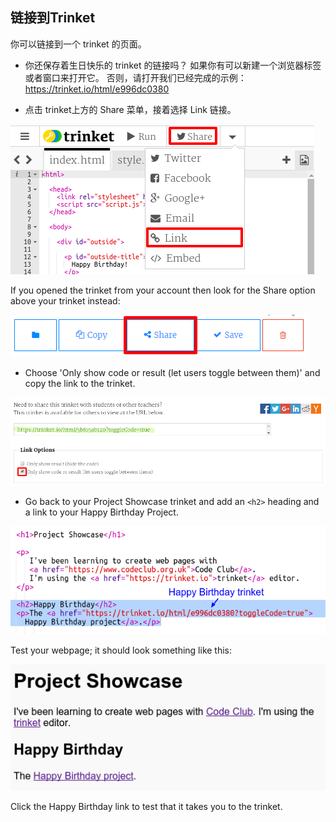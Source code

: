 ## 链接到Trinket

你可以链接到一个 trinket 的页面。

+ 你还保存着生日快乐的 trinket 的链接吗？ 如果你有可以新建一个浏览器标签或者窗口来打开它。 否则，请打开我们已经完成的示例：<https://trinket.io/html/e996dc0380>

+ 点击 trinket上方的 Share 菜单，接着选择 Link 链接。

![截屏](images/showcase-share1.png)

If you opened the trinket from your account then look for the Share option above your trinket instead:

![截屏](images/showcase-share2.png)

+ Choose 'Only show code or result (let users toggle between them)' and copy the link to the trinket. 

![截图](images/showcase-get-link.png)

+ Go back to your Project Showcase trinket and add an `<h2>` heading and a link to your Happy Birthday Project.

![截屏](images/showcase-link-trinket.png)

Test your webpage; it should look something like this:

![截屏](images/showcase-link-output.png)

Click the Happy Birthday link to test that it takes you to the trinket.
